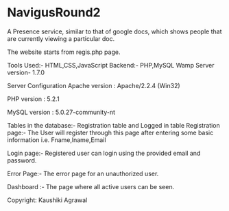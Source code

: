 # NavigusRound2
A Presence service, similar to that of google docs, which shows people that are currently viewing a particular doc.

The website starts from regis.php page.

Tools Used:-
HTML,CSS,JavaScript
Backend:-
PHP,MySQL
Wamp Server version- 1.7.0

Server Configuration
Apache version :
Apache/2.2.4 (Win32)
 
PHP version :
5.2.1
 
MySQL version :
5.0.27-community-nt

Tables in the database:-
Registration table and Logged in table
Registration page:-
The User will register through this page after entering some basic information i.e. Fname,lname,Email

Login page:-
Registered user can login using the provided email and password.

Error Page:-
The error page for an unauthorized user. 

Dashboard :-
The page where all active users can be seen.

Copyright: Kaushiki Agrawal
